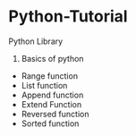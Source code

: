 # Python-Tutorial
Python Library
1. Basics of python
  - Range function
  - List function
  - Append function
  - Extend Function
  - Reversed function
  - Sorted function
